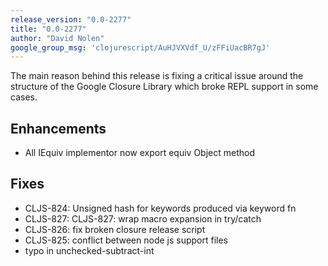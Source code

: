 ```yaml
---
release_version: "0.0-2277"
title: "0.0-2277"
author: "David Nolen"
google_group_msg: 'clojurescript/AuHJVXVdf_U/zFFiUacBR7gJ'
---
```


The main reason behind this release is fixing a critical issue around 
the structure of the Google Closure Library which broke REPL support 
in some cases. 

## Enhancements 
* All IEquiv implementor now export equiv Object method 

## Fixes 
* CLJS-824: Unsigned hash for keywords produced via keyword fn 
* CLJS-827: CLJS-827: wrap macro expansion in try/catch 
* CLJS-826: fix broken closure release script 
* CLJS-825: conflict between node js support files 
* typo in unchecked-subtract-int 
